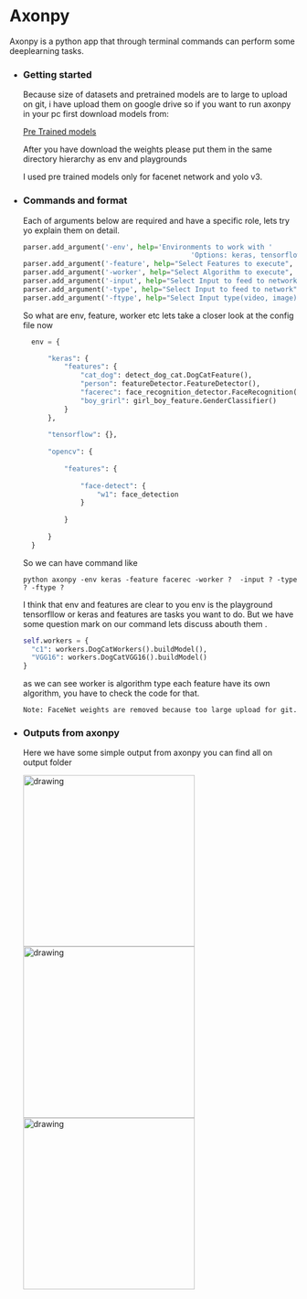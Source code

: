 # Axonpy


Axonpy is a python app that through terminal commands can perform some deeplearning tasks.

* ### Getting started
   
  Because size of datasets and pretrained models are to large to upload on git, i have upload them on
  google drive so if you want to run axonpy in your pc first download models from:
  
  [Pre Trained models](https://www.google.com)
   
  After you have download the weights please put them in the same directory hierarchy as env and playgrounds 
  
  I used pre trained models only for facenet network and yolo v3.
  
* ### Commands and format

  Each of arguments below are required and have a specific role, lets try yo explain them on detail.

    ```python
    parser.add_argument('-env', help='Environments to work with '
                                             'Options: keras, tensorflow, opencv', required=True)
    parser.add_argument('-feature', help="Select Features to execute", required=True)
    parser.add_argument('-worker', help="Select Algorithm to execute", required=True)
    parser.add_argument('-input', help="Select Input to feed to network")
    parser.add_argument('-type', help="Select Input to feed to network")
    parser.add_argument('-ftype', help="Select Input type(video, image) to feed to network")
    
    ```

  So what are env, feature, worker etc lets take a closer look at the config file now
  
  ```python
    env = {

        "keras": {
            "features": {
                "cat_dog": detect_dog_cat.DogCatFeature(),
                "person": featureDetector.FeatureDetector(),
                "facerec": face_recognition_detector.FaceRecognition(),
                "boy_grirl": girl_boy_feature.GenderClassifier()
            }
        },
    
        "tensorflow": {},
    
        "opencv": {
    
            "features": {
    
                "face-detect": {
                    "w1": face_detection
                }
    
            }
    
        }
    }

    ```
    
    So we can have command like 
    
    ```
    python axonpy -env keras -feature facerec -worker ?  -input ? -type ? -ftype ?
    ```
    
    I think that env and features are clear to you env is the playground tensorfllow or keras and features are tasks
    you want to do. But we have some question mark on our command lets discuss abouth them .
    
    ```python
    self.workers = {
      "c1": workers.DogCatWorkers().buildModel(),
      "VGG16": workers.DogCatVGG16().buildModel()
    }
    ```
    
    as we can see worker is algorithm type each feature have its own algorithm, you have to check the code for
    that.
    
    `Note: FaceNet weights are removed because too large upload for git.`
    
* ### Outputs from axonpy

  Here we have some simple output from axonpy you can find all on output folder
  
  <img src="https://raw.githubusercontent.com/enohoxha/Axonpy/master/outputs/tiny_yolo/car1.jpg" alt="drawing" width="300" height="300"/>
  <img src="https://raw.githubusercontent.com/enohoxha/Axonpy/master/outputs/tiny_yolo/d1.jpg" alt="drawing" width="300" height="300"/>
  <img src="https://raw.githubusercontent.com/enohoxha/Axonpy/master/outputs/cat_dog/DSC_0645.JPG" alt="drawing" width="300" height="300"/>

  
  
  
    
  
